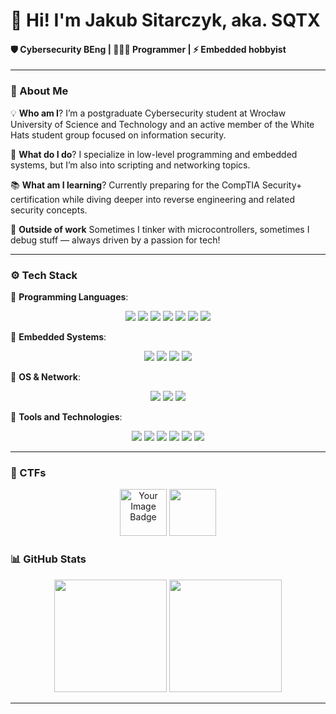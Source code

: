 <p align="center">
  <h1>👋 Hi! I'm Jakub Sitarczyk, aka. SQTX </h1>
  <h4>🛡️ Cybersecurity BEng | 👨🏻‍💻 Programmer | ⚡️ Embedded hobbyist </h4>
</p>

---
### 🧠 About Me

💡 **Who am I**?
I’m a postgraduate Cybersecurity student at Wrocław University of Science and Technology and an active member of the White Hats student group focused on information security.

🔧 **What do I do**?
I specialize in low-level programming and embedded systems, but I’m also into scripting and networking topics.

📚 **What am I learning**?
Currently preparing for the CompTIA Security+ certification while diving deeper into reverse engineering and related security concepts.

🌱 **Outside of work**
Sometimes I tinker with microcontrollers, sometimes I debug stuff — always driven by a passion for tech!

---

### ⚙️ Tech Stack

🔹 **Programming Languages**:

<p align="center">
  <!-- Rozmiar okna README - ok. 850px -->
  <!-- <img src="https://img.shields.io/badge/C++-00599C?style=for-the-badge&logo=c%2B%2B&logoColor=white" style="width:880px;height:10px"/>
  <br> -->
  <img src="https://img.shields.io/badge/C++-00599C?style=for-the-badge&logo=c%2B%2B&logoColor=white"/>
  <img src="https://img.shields.io/badge/C-A8B9CC?style=for-the-badge&logo=c&logoColor=white"/>
  <img src="https://img.shields.io/badge/Python-3776AB?style=for-the-badge&logo=python&logoColor=white"/>
  <!-- <br> -->
  <img src="https://img.shields.io/badge/HTML5-E34F26?style=for-the-badge&logo=html5&logoColor=white"/>
  <img src="https://img.shields.io/badge/CSS3-1572B6?style=for-the-badge&logo=css3&logoColor=white"/>
  <img src="https://img.shields.io/badge/JavaScript-F7DF1E?style=for-the-badge&logo=javascript&logoColor=black"/>
  <img src="https://img.shields.io/badge/Node.js-339933?style=for-the-badge&logo=node.js&logoColor=white"/>
</p>

🔹 **Embedded Systems**:

<p align="center">
  <img src="https://img.shields.io/badge/Arduino-00979D?style=for-the-badge&logo=arduino&logoColor=white"/>
  <img src="https://img.shields.io/badge/ESP32-3C6E71?style=for-the-badge&logo=espressif&logoColor=white"/>
  <img src="https://img.shields.io/badge/Raspberry_Pi-C51A4A?style=for-the-badge&logo=raspberrypi&logoColor=white"/>
  <img src="https://img.shields.io/badge/STM32-03234B?style=for-the-badge&logo=stmicroelectronics&logoColor=white"/>
</p>

🔹 **OS & Network**:

<p align="center">
  <img src="https://img.shields.io/badge/Linux-FCC624?style=for-the-badge&logo=linux&logoColor=black"/>
  <img src="https://img.shields.io/badge/Kali_Linux-557C94?style=for-the-badge&logo=kalilinux&logoColor=white"/>
  <!-- <br> -->
  <img src="https://img.shields.io/badge/Cisco_IOS-1BA0D7?style=for-the-badge&logo=cisco&logoColor=white"/>
</p>

🔹 **Tools and Technologies**:

<p align="center">
  <img src="https://img.shields.io/badge/Git-F05032?style=for-the-badge&logo=git&logoColor=white"/>
  <img src="https://img.shields.io/badge/GitHub-181717?style=for-the-badge&logo=github&logoColor=white"/>
  <img src="https://img.shields.io/badge/Docker-2496ED?style=for-the-badge&logo=docker&logoColor=white"/>
  <!-- <br> -->
  <img src="https://img.shields.io/badge/SQL-4479A1?style=for-the-badge&logo=mysql&logoColor=white"/>
  <img src="https://img.shields.io/badge/PostgreSQL-316192?style=for-the-badge&logo=postgresql&logoColor=white"/>
  <!-- <br> -->
  <img src="https://img.shields.io/badge/Adobe_XD-FF61F6?style=for-the-badge&logo=adobexd&logoColor=white"/>
</p>

---
<!-- ### 🚩 CTFs -->
<h3 align="left">🚩 CTFs</h3>
<p align="center">
  <img src="https://tryhackme-badges.s3.amazonaws.com/SQTX.png" alt="Your Image Badge" style='height:75px;border:none'/>
  <img src="https://www.hackthebox.eu/badge/image/2348730"style='height:75px;border:none'/>
</p>

<!-- ### 📊 GitHub Stats -->
<h3 align="left">📊 GitHub Stats</h3>
<p align="center">
  <img src="https://github-readme-stats.vercel.app/api?username=sqtx&show_icons=true&theme=radical"style="height:180px"/>
  <!-- <br> -->
  <img src="https://github-readme-stats.vercel.app/api/top-langs/?username=sqtx&layout=compact&theme=radical" style="height:180px"/>
</p>

<!-- ![Your GitHub Stats](https://github-readme-stats.vercel.app/api?username=sqtx&show_icons=true&theme=radical)
![Most Used Languages](https://github-readme-stats.vercel.app/api/top-langs/?username=sqtx&layout=compact&theme=radical)   -->

---
